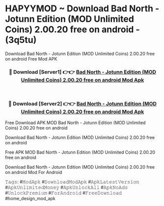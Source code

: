 # HAPYYMOD ~ Download Bad North - Jotunn Edition (MOD Unlimited Coins) 2.00.20 free on android - (3q5tu)
Download Bad North - Jotunn Edition (MOD Unlimited Coins) 2.00.20 free on android Free Mod APK

<div align="center">
<h3>🔴 Download [Server1] 👉👉 <a href="https://apk-comot.site?title=Bad_North_-_Jotunn_Edition_(MOD_Unlimited_Coins)_2.00.20_free_on_android">Bad North - Jotunn Edition (MOD Unlimited Coins) 2.00.20 free on android Mod Apk</a></h3><br>

<h3>🔴 Download [Server2] 👉👉 <a href="https://apk-comot.site?title=Bad_North_-_Jotunn_Edition_(MOD_Unlimited_Coins)_2.00.20_free_on_android">Bad North - Jotunn Edition (MOD Unlimited Coins) 2.00.20 free on android Mod Apk</a></h3>
</div>


Free Download APK MOD Bad North - Jotunn Edition (MOD Unlimited Coins) 2.00.20 free on android

Download Bad North - Jotunn Edition (MOD Unlimited Coins) 2.00.20 free on android 

Free APK MOD Bad North - Jotunn Edition (MOD Unlimited Coins) 2.00.20 free on android 

Download Bad North - Jotunn Edition (MOD Unlimited Coins) 2.00.20 free on android Mod For Android

𝚃𝚊𝚐𝚜: #𝙼𝚘𝚍𝙰𝚙𝚔 #𝙳𝚘𝚠𝚗𝚕𝚘𝚊𝚍𝙼𝚘𝚍𝙰𝚙𝚔 #𝙰𝚙𝚔𝙻𝚊𝚝𝚎𝚜𝚝𝚅𝚎𝚛𝚜𝚒𝚘𝚗 #𝙰𝚙𝚔𝚄𝚗𝚕𝚒𝚖𝚒𝚝𝚎𝚍𝙼𝚘𝚗𝚎𝚢 #𝙰𝚙𝚔𝚄𝚗𝚕𝚘𝚌𝚔𝙰𝚕𝚕 #𝙰𝚙𝚔𝙽𝚘𝙰𝚍𝚜 #𝚄𝚗𝚕𝚘𝚌𝚔𝙿𝚛𝚎𝚖𝚒𝚞𝚖 #𝙵𝚘𝚛𝙰𝚗𝚍𝚛𝚘𝚒𝚍 #𝙵𝚛𝚎𝚎𝙳𝚘𝚠𝚗𝚕𝚘𝚊𝚍 #home_design_mod_apk
